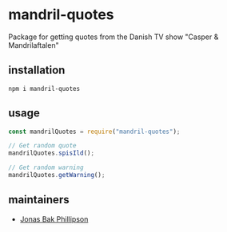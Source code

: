 # mandril-quotes

Package for getting quotes from the Danish TV show "Casper & Mandrilaftalen"

## installation

`npm i mandril-quotes`

## usage

```JavaScript
const mandrilQuotes = require("mandril-quotes");

// Get random quote
mandrilQuotes.spisIld();

// Get random warning
mandrilQuotes.getWarning();
```

## maintainers

- [Jonas Bak Phillipson](https://github.com/jbakchr)
